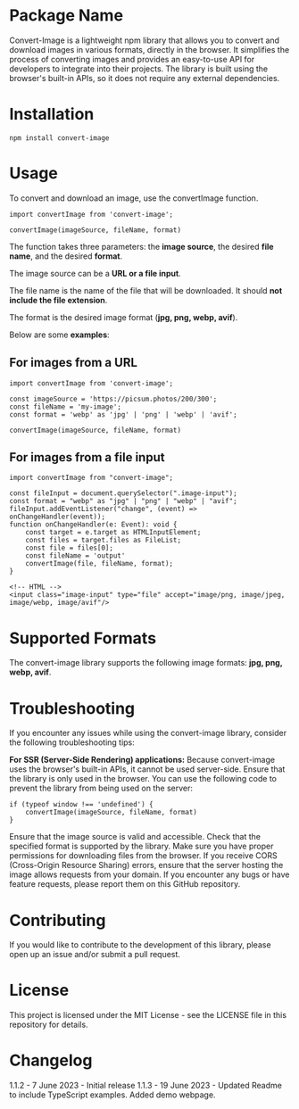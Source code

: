 # Package Name

Convert-Image is a lightweight npm library that allows you to convert and download images in various formats, directly in the browser. It simplifies the process of converting images and provides an easy-to-use API for developers to integrate into their projects. The library is built using the browser's built-in APIs, so it does not require any external dependencies.

# Installation

    npm install convert-image

# Usage

To convert and download an image, use the convertImage function.

    import convertImage from 'convert-image';

    convertImage(imageSource, fileName, format)

The function takes three parameters: the **image source**, the desired **file name**, and the desired **format**.

The image source can be a **URL or a file input**.

The file name is the name of the file that will be downloaded. It should **not include the file extension**.

The format is the desired image format (**jpg, png, webp, avif**).

Below are some **examples**:

## For images from a URL

    import convertImage from 'convert-image';

    const imageSource = 'https://picsum.photos/200/300';
    const fileName = 'my-image';
    const format = 'webp' as 'jpg' | 'png' | 'webp' | 'avif';

    convertImage(imageSource, fileName, format)

## For images from a file input

    import convertImage from "convert-image";

    const fileInput = document.querySelector(".image-input");
    const format = "webp" as "jpg" | "png" | "webp" | "avif";
    fileInput.addEventListener("change", (event) => onChangeHandler(event));
    function onChangeHandler(e: Event): void {
    	const target = e.target as HTMLInputElement;
    	const files = target.files as FileList;
    	const file = files[0];
    	const fileName = 'output'
    	convertImage(file, fileName, format);
    }

    <!-- HTML -->
    <input class="image-input" type="file" accept="image/png, image/jpeg, image/webp, image/avif"/>

# Supported Formats

The convert-image library supports the following image formats: **jpg, png, webp, avif**.

# Troubleshooting

If you encounter any issues while using the convert-image library, consider the following troubleshooting tips:

**For SSR (Server-Side Rendering) applications:**
Because convert-image uses the browser's built-in APIs, it cannot be used server-side. Ensure that the library is only used in the browser. You can use the following code to prevent the library from being used on the server:

    if (typeof window !== 'undefined') {
        convertImage(imageSource, fileName, format)
    }

Ensure that the image source is valid and accessible.
Check that the specified format is supported by the library.
Make sure you have proper permissions for downloading files from the browser.
If you receive CORS (Cross-Origin Resource Sharing) errors, ensure that the server hosting the image allows requests from your domain.
If you encounter any bugs or have feature requests, please report them on this GitHub repository.

# Contributing

If you would like to contribute to the development of this library, please open up an issue and/or submit a pull request.

# License

This project is licensed under the MIT License - see the LICENSE file in this repository for details.

# Changelog

1.1.2 - 7 June 2023 - Initial release
1.1.3 - 19 June 2023 - Updated Readme to include TypeScript examples. Added demo webpage.

